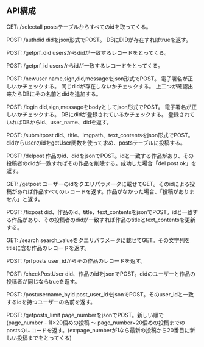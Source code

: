 ## API構成

GET: /selectall postsテーブルからすべてのidを取ってくる。

POST: /authdid didをjson形式でPOST。 DBにDIDが存在すればtrueを返す。

POST: /getprf_did usersからdidが一致するレコードをとってくる。

POST: /getprf_id usersからidが一致するレコードをとってくる。

POST: /newuser name,sign,did,messageをjson形式でPOST。
電子署名が正しいかチェックする。 同じdidが存在しないかチェックする。
上二つが確認出来たらDBにその名前とdidを追加する。

POST: /login did,sign,messageをbodyとしてjson形式でPOST。
電子署名が正しいかチェックする。 DBにdidが登録されているかチェックする。
登録されていればDBからid、user_name、didを返す。

POST: /submitpost
did、title、imgpath、text_contentsをjson形式でPOST。didからuserのidをgetUser関数を使って求め、postsテーブルに投稿する。

POST: /delpost
作品のid、didをjsonでPOST。idと一致する作品があり、その投稿者のdidが一致すればその作品を削除する。成功した場合「del
post ok」を返す。

GET: /getpost
ユーザーのidをクエリパラメータに載せてGET。そのidによる投稿があれば作品すべてのレコードを返す。作品がなかった場合、「投稿がありません」と返す。

POST: /fixpost
did、作品のid、title、text_contentsをjsonでPOST。idと一致する作品があり、その投稿者のdidが一致すれば作品のtitleとtext_contentsを更新する。

GET: /search
search_valueをクエリパラメータに載せてGET。その文字列をtitleに含む作品のレコードを返す。

POST: /prfposts user_idからその作品のレコードを返す。

POST: /checkPostUser
did、作品のidをjsonでPOST。didのユーザーと作品の投稿者が同じならtrueを返す。

POST: /postusername_byid
post_user_idをjsonでPOST。そのuser_idと一致するidを持つユーザーの名前を返す。

POST: /getposts_limit page_numberをjsonでPOST。新しい順で(page_number -
1)×20個めの投稿 ～
page_number×20個めの投稿までのpostsのレコードを返す。(ex:page_numberが1なら最新の投稿から20番目に新しい投稿までをとってくる)
